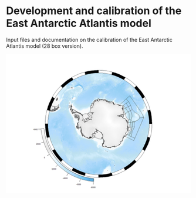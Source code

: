 # Development and calibration of the East Antarctic Atlantis model
Input files and documentation on the calibration of the East Antarctic Atlantis model (28 box version).

![Map of Antarctica and study area](https://github.com/dosullivan019/EA_Atlantis_dev/blob/master/plots/ea_atlantis_map.png)
